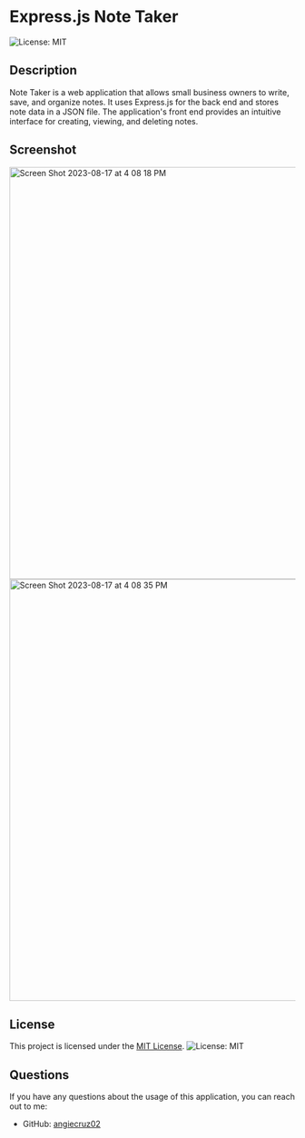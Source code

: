 # Express.js Note Taker

  ![License: MIT](https://img.shields.io/badge/License-MIT-yellow.svg)

## Description 

Note Taker is a web application that allows small business owners to write, save, and organize notes. It uses Express.js for the back end and stores note data in a JSON file. The application's front end provides an intuitive interface for creating, viewing, and deleting notes.

## Screenshot

<img width="726" alt="Screen Shot 2023-08-17 at 4 08 18 PM" src="https://github.com/angiecruz02/note-taker/assets/33271291/4608b0ec-5e41-4283-9823-30be53a41a85">

<img width="743" alt="Screen Shot 2023-08-17 at 4 08 35 PM" src="https://github.com/angiecruz02/note-taker/assets/33271291/aa59ba07-fd58-452e-889f-ba66b3290bd5">


## License
    
This project is licensed under the [MIT License](https://opensource.org/licenses/MIT). ![License: MIT](https://img.shields.io/badge/License-MIT-yellow.svg)

## Questions

If you have any questions about the usage of this application, you can reach out to me:

- GitHub: [angiecruz02](https://github.com/angiecruz02)